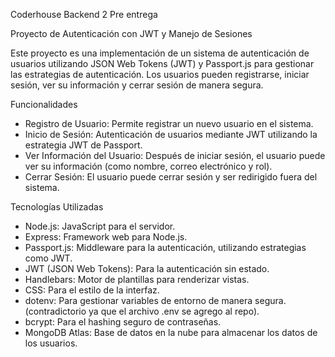 Coderhouse Backend 2 Pre entrega

Proyecto de Autenticación con JWT y Manejo de Sesiones

Este proyecto es una implementación de un sistema de autenticación de usuarios utilizando JSON Web Tokens (JWT) y Passport.js para gestionar las estrategias de autenticación. Los usuarios pueden registrarse, iniciar sesión, ver su información y cerrar sesión de manera segura.

Funcionalidades

- Registro de Usuario: Permite registrar un nuevo usuario en el sistema.
- Inicio de Sesión: Autenticación de usuarios mediante JWT utilizando la estrategia JWT de Passport.
- Ver Información del Usuario: Después de iniciar sesión, el usuario puede ver su información (como nombre, correo electrónico y rol).
- Cerrar Sesión: El usuario puede cerrar sesión y ser redirigido fuera del sistema.

Tecnologías Utilizadas

- Node.js: JavaScript para el servidor.
- Express: Framework web para Node.js.
- Passport.js: Middleware para la autenticación, utilizando estrategias como JWT.
- JWT (JSON Web Tokens): Para la autenticación sin estado.
- Handlebars: Motor de plantillas para renderizar vistas.
- CSS: Para el estilo de la interfaz.
- dotenv: Para gestionar variables de entorno de manera segura.
(contradictorio ya que el archivo .env se agrego al repo).
- bcrypt: Para el hashing seguro de contraseñas.
- MongoDB Atlas: Base de datos en la nube para almacenar los datos de los usuarios.